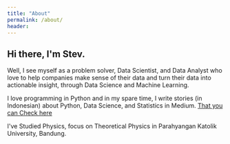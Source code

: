 ```yaml
---
title: "About"
permalink: /about/
header:
---
```


<h2>Hi there, I'm Stev.</h2>

Well, I see myself as a problem solver, Data Scientist, and Data Analyst who  love  to  help  companies  make  sense  of  their  data  and  turn their  data  into  actionable  insight, through  Data  Science  and Machine Learning. 

I love programming in Python and in my spare time, I write stories (in Indonesian) about Python, Data Science, and Statistics in Medium. [That you can Check here](https://medium.com/@stevkarta)

I've Studied Physics, focus on Theoretical Physics in Parahyangan Katolik University, Bandung. 



